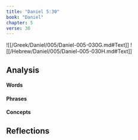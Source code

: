 ```yaml
---
title: "Daniel 5:30"
book: "Daniel"
chapter: 5
verse: 30
---
```

![[/Greek/Daniel/005/Daniel-005-030G.md#Text]]
![[/Hebrew/Daniel/005/Daniel-005-030H.md#Text]]

## Analysis

#### Words

#### Phrases

#### Concepts

## Reflections
